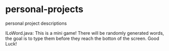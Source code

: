 # personal-projects
personal project descriptions

ILoWord.java:
This is a mini game! There will be randomly generated words, the goal is to type them before they reach the botton of the screen. Good Luck!
